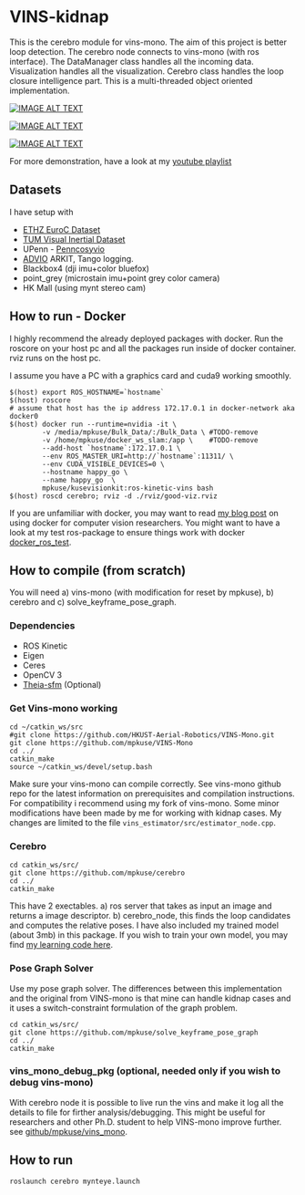 # VINS-kidnap

This is the cerebro module for vins-mono. The aim of this project
is better loop detection. The cerebro node connects to vins-mono
(with ros interface). The DataManager class handles
all the incoming data. Visualization handles all the visualization.
Cerebro class handles the loop closure intelligence part.
This is a multi-threaded object oriented implementation.

[![IMAGE ALT TEXT](http://img.youtube.com/vi/KDRo9LpL6Hs/0.jpg)](http://www.youtube.com/watch?v=KDRo9LpL6Hs "Video Title")



[![IMAGE ALT TEXT](http://img.youtube.com/vi/XvoCrLFq99I/0.jpg)](http://www.youtube.com/watch?v=XvoCrLFq99I "Video Title")

[![IMAGE ALT TEXT](http://img.youtube.com/vi/MMLyNtDNsZE/0.jpg)](http://www.youtube.com/watch?v=MMLyNtDNsZE "Video Title")

For more demonstration, have a look at my [youtube playlist](https://www.youtube.com/playlist?list=PLWyydx20vdPzs5VVhZu0TGsReT7U17Fxp)


## Datasets
I have setup with
- [ETHZ EuroC Dataset](https://projects.asl.ethz.ch/datasets/doku.php?id=kmavvisualinertialdatasets)
- [TUM Visual Inertial Dataset](https://vision.in.tum.de/data/datasets/visual-inertial-dataset)
- UPenn - [Penncosyvio](https://github.com/daniilidis-group/penncosyvio)
- [ADVIO](https://github.com/AaltoVision/ADVIO) ARKIT, Tango logging.
- Blackbox4 (dji imu+color bluefox)
- point_grey (microstain imu+point grey color camera)
- HK Mall (using mynt stereo cam)

## How to run - Docker
I highly recommend the already deployed packages with docker.
Run the roscore on your host pc and all the packages run inside
of docker container. rviz runs on the host pc.

I assume you have a PC with a graphics card and cuda9 working smoothly.
```
$(host) export ROS_HOSTNAME=`hostname`
$(host) roscore
# assume that host has the ip address 172.17.0.1 in docker-network aka docker0
$(host) docker run --runtime=nvidia -it \
        -v /media/mpkuse/Bulk_Data/:/Bulk_Data \ #TODO-remove
        -v /home/mpkuse/docker_ws_slam:/app \    #TODO-remove
        --add-host `hostname`:172.17.0.1 \
        --env ROS_MASTER_URI=http://`hostname`:11311/ \
        --env CUDA_VISIBLE_DEVICES=0 \
        --hostname happy_go \
        --name happy_go  \
        mpkuse/kusevisionkit:ros-kinetic-vins bash
$(host) roscd cerebro; rviz -d ./rviz/good-viz.rviz
```

If you are unfamiliar with docker, you may want to read [my blog post](https://kusemanohar.wordpress.com/2018/10/03/docker-for-computer-vision-researchers/)
on using docker for computer vision researchers.
You might want to have a look at my test ros-package to ensure things work with docker [docker_ros_test](https://github.com/mpkuse/docker_ros_test).


## How to compile (from scratch)
You will need a) vins-mono (with modification for reset by mpkuse), b) cerebro
and c) solve_keyframe_pose_graph.

### Dependencies
- ROS Kinetic
- Eigen
- Ceres
- OpenCV 3
- [Theia-sfm](http://theia-sfm.org/) (Optional)

### Get Vins-mono working
```
cd ~/catkin_ws/src
#git clone https://github.com/HKUST-Aerial-Robotics/VINS-Mono.git
git clone https://github.com/mpkuse/VINS-Mono
cd ../
catkin_make
source ~/catkin_ws/devel/setup.bash
```

Make sure your vins-mono can compile correctly. See vins-mono github repo
for the latest information on prerequisites and compilation instructions.
For compatibility i recommend using my fork of vins-mono. Some minor
modifications have been made by me for working with kidnap cases.
My changes are limited to the file `vins_estimator/src/estimator_node.cpp`.

### Cerebro
```
cd catkin_ws/src/
git clone https://github.com/mpkuse/cerebro
cd ../
catkin_make
```

This have 2 exectables. a) ros server that takes as input an image and
returns a image descriptor. b) cerebro_node, this
finds the loop candidates and computes the relative poses. I have also
included my trained model (about 3mb) in this package. If you wish
to train your own model, you may find [my learning code here](https://github.com/mpkuse/cartwheel_train).

### Pose Graph Solver
Use my pose graph solver. The differences between this implementation and the
original from VINS-mono is that mine can handle kidnap cases and it
uses a switch-constraint formulation of the graph problem.

```
cd catkin_ws/src/
git clone https://github.com/mpkuse/solve_keyframe_pose_graph
cd ../
catkin_make
```

### vins_mono_debug_pkg (optional, needed only if you wish to debug vins-mono)
With cerebro node it is possible to live run the vins and make it log all the
details to file for firther analysis/debugging. This might be useful
for researchers and other Ph.D. student to help VINS-mono improve further.
see [github/mpkuse/vins_mono](https://github.com/mpkuse/vins_mono_debug_pkg).

## How to run
```
roslaunch cerebro mynteye.launch
```
